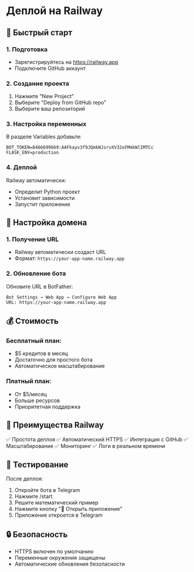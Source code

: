 # Деплой на Railway

## 🚀 Быстрый старт

### 1. Подготовка
- Зарегистрируйтесь на https://railway.app
- Подключите GitHub аккаунт

### 2. Создание проекта
1. Нажмите "New Project"
2. Выберите "Deploy from GitHub repo"
3. Выберите ваш репозиторий

### 3. Настройка переменных
В разделе Variables добавьте:
```
BOT_TOKEN=8466699669:AAFkayv3f9JQmkNJsrvXV32oFMmkWlIMTCc
FLASK_ENV=production
```

### 4. Деплой
Railway автоматически:
- Определит Python проект
- Установит зависимости
- Запустит приложение

## 🔧 Настройка домена

### 1. Получение URL
- Railway автоматически создаст URL
- Формат: `https://your-app-name.railway.app`

### 2. Обновление бота
Обновите URL в BotFather:
```
Bot Settings → Web App → Configure Web App
URL: https://your-app-name.railway.app
```

## 💰 Стоимость

### Бесплатный план:
- $5 кредитов в месяц
- Достаточно для простого бота
- Автоматическое масштабирование

### Платный план:
- От $5/месяц
- Больше ресурсов
- Приоритетная поддержка

## 🎯 Преимущества Railway

✅ Простота деплоя
✅ Автоматический HTTPS
✅ Интеграция с GitHub
✅ Масштабирование
✅ Мониторинг
✅ Логи в реальном времени

## 📱 Тестирование

После деплоя:
1. Откройте бота в Telegram
2. Нажмите /start
3. Решите математический пример
4. Нажмите кнопку "🚀 Открыть приложение"
5. Приложение откроется в Telegram

## 🔒 Безопасность

- HTTPS включен по умолчанию
- Переменные окружения защищены
- Автоматические обновления безопасности
